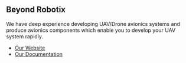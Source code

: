 ## Beyond Robotix 

We have deep experience developing UAV/Drone avionics systems and produce avionics components which enable you to develop your UAV system rapidly.

- [Our Website](https://www.beyondrobotix.com)
- [Our Documentation](https://beyond-robotix.gitbook.io/docs)

